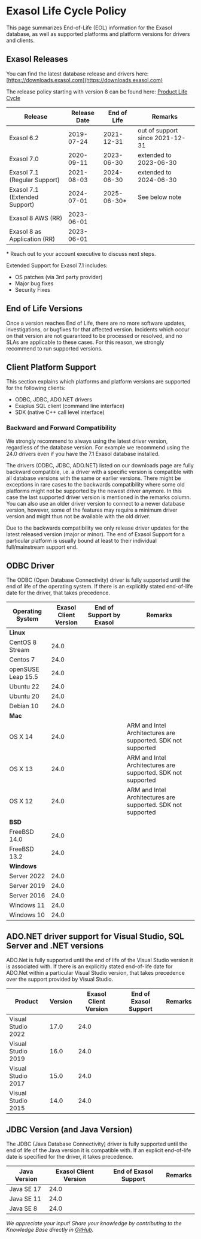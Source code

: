
# Exasol Life Cycle Policy

This page summarizes End-of-Life (EOL) information for the Exasol database, as well as supported platforms and platform versions for drivers and clients.

## Exasol Releases

You can find the latest database release and drivers here: [https://downloads.exasol.com](https://downloads.exasol.com)

The release policy starting with version 8 can be found here: [Product Life Cycle](https://docs.exasol.com/db/latest/planning/life_cycle.htm)

|  Release | Release Date | End of Life | Remarks |
|---|---|---|---|
|  Exasol 6.2 |  2019-07-24 |  2021-12-31 |  out of support since 2021-12-31 |
|  Exasol 7.0 |  2020-09-11 |  2023-06-30 |  extended to 2023-06-30 |
|  Exasol 7.1 (Regular Support) |  2021-08-03 |  2024-06-30 |  extended to 2024-06-30 |
|  Exasol 7.1 (Extended Support) | 2024-07-01 | 2025-06-30* | See below note |
|  Exasol 8 AWS (RR) | 2023-06-01 | | |
|  Exasol 8 as Application (RR) | 2023-06-01 | | |

\* Reach out to your account executive to discuss next steps.

Extended Support for Exasol 7.1 includes:

* OS patches (via 3rd party provider)
* Major bug fixes
* Security Fixes

## End of Life Versions

Once a version reaches End of Life, there are no more software updates, investigations, or bugfixes for that affected version. Incidents which occur on that version are not guaranteed to be processed or resolved, and no SLAs are applicable to these cases. For this reason, we strongly recommend to run supported versions.

## Client Platform Support

This section explains which platforms and platform versions are supported for the following clients:

* ODBC, JDBC, ADO.NET drivers
* Exaplus SQL client (command line interface)
* SDK (native C++ call level interface)

### Backward and Forward Compatibility

We strongly recommend to always using the latest driver version, regardless of the database version. For example we recommend using the 24.0 drivers even if you have the 7.1 Exasol database installed.

The drivers (ODBC, JDBC, ADO.NET) listed on our downloads page are fully backward compatible, i.e. a driver with a specific version is compatible with all database versions with the same or earlier versions. There might be exceptions in rare cases to the backwards compatibility where some old platforms might not be supported by the newest driver anymore. In this case the last supported driver version is mentioned in the remarks column. You can also use an older driver version to connect to a newer database version, however, some of the features may require a minimum driver version and might thus not be available with the old driver.

Due to the backwards compatibility we only release driver updates for the latest released version (major or minor).
The end of Exasol Support for a particular platform is usually bound at least to their individual full/mainstream support end.

## ODBC Driver

The ODBC (Open Database Connectivity) driver is fully supported until the end of life of the operating system. If there is an explicitly stated end-of-life date for the driver, that takes precedence.

| Operating System | Exasol Client Version | End of Support by Exasol | Remarks |
|---|---|---|---|
| **Linux** |
| CentOS 8 Stream | 24.0 | | |
| Centos 7|	24.0 | | |
| openSUSE Leap 15.5 | 24.0 | | |
| Ubuntu 22 | 24.0 | | |
| Ubuntu 20 | 24.0 | | | |
| Debian 10 | 24.0 | | | |
| **Mac** |
| OS X 14 | 24.0 | | ARM and Intel Architectures are supported. SDK not supported |
| OS X 13 | 24.0 | | ARM and Intel Architectures are supported. SDK not supported |
| OS X 12 | 24.0 | | ARM and Intel Architectures are supported. SDK not supported |
| **BSD** |
| FreeBSD 14.0 | 24.0 | | |
| FreeBSD 13.2 | 24.0 | | |
| **Windows** |
| Server 2022 |	24.0 | | |
| Server 2019 |	24.0 | | |
| Server 2016 |	24.0 | | |
| Windows 11 | 24.0 |	| |
| Windows 10 | 24.0 |	| |

## ADO.NET driver support for Visual Studio, SQL Server and .NET versions

ADO.Net is fully supported until the end of life of the Visual Studio version it is associated with. If there is an explicitly stated end-of-life date for ADO.Net within a particular Visual Studio version, that takes precedence over the support provided by Visual Studio.

|Product	| Version | Exasol Client Version | End of Exasol Support|	Remarks|
|---|---|---|---|---|
| Visual Studio 2022 | 17.0 | 24.0 | | |
| Visual Studio 2019 | 16.0 | 24.0 | | |
| Visual Studio 2017 | 15.0 | 24.0 | | |
| Visual Studio 2015 | 14.0 | 24.0 | | |

## JDBC Version (and Java Version)

The JDBC (Java Database Connectivity) driver is fully supported until the end of life of the Java version it is compatible with. If an explicit end-of-life date is specified for the driver, it takes precedence.

| Java Version | Exasol Client Version | End of Exasol Support | Remarks |
|---|---|---|---|
| Java SE 17 | 24.0 | | |
| Java SE 11 | 24.0 | | |
| Java SE 8 | 24.0 | | |

*We appreciate your input! Share your knowledge by contributing to the Knowledge Base directly in [GitHub](https://github.com/exasol/public-knowledgebase).* 
